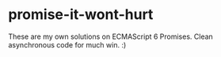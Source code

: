 # promise-it-wont-hurt

These are my own solutions on ECMAScript 6 Promises.
Clean asynchronous code for much win. :)
